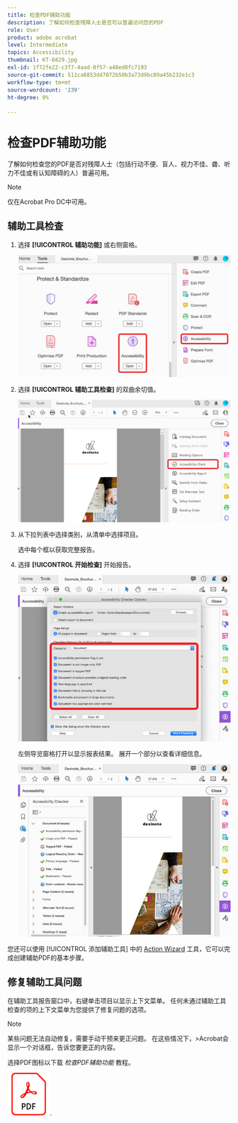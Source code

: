 ```yaml
---
title: 检查PDF辅助功能
description: 了解如何检查残障人士是否可以普遍访问您的PDF
role: User
product: adobe acrobat
level: Intermediate
topics: Accessibility
thumbnail: KT-6829.jpg
exl-id: 1f72fe22-c3f7-4aad-8f57-a48ed8fc7193
source-git-commit: 511ca8853dd7072b50b3a73d9bc09a45b232e1c3
workflow-type: tm+mt
source-wordcount: '239'
ht-degree: 0%

---
```


# 检查PDF辅助功能

了解如何检查您的PDF是否对残障人士（包括行动不便、盲人、视力不佳、聋、听力不佳或有认知障碍的人）普遍可用。

>[!NOTE]
>
>仅在Acrobat Pro DC中可用。

## 辅助工具检查

1. 选择 **[!UICONTROL 辅助功能]** 或右侧窗格。

   ![辅助工具步骤1](../assets/Accessibility_1.png)

1. 选择 **[!UICONTROL 辅助工具检查]** 的双曲余切值。

   ![辅助功能步骤2](../assets/Accessibility_2.png)

1. 从下拉列表中选择类别，从清单中选择项目。

   选中每个框以获取完整报告。

1. 选择 **[!UICONTROL 开始检查]** 开始报告。

   ![辅助工具步骤3](../assets/Accessibility_3.png)

   左侧导览窗格打开以显示报表结果。 展开一个部分以查看详细信息。

   ![辅助功能步骤4](../assets/Accessibility_4.png)

您还可以使用 [!UICONTROL 添加辅助工具] 中的 [Action Wizard](https://experienceleague.adobe.com/docs/document-cloud-learn/acrobat-learning/advanced-tasks/action.html) 工具，它可以完成创建辅助PDF的基本步骤。

## 修复辅助工具问题

在辅助工具报告窗口中，右键单击项目以显示上下文菜单。 任何未通过辅助工具检查的项的上下文菜单为您提供了修复问题的选项。

>[!NOTE]
>
>某些问题无法自动修复，需要手动干预来更正问题。 在这些情况下，>Acrobat会显示一个对话框，告诉您要更正的内容。

选择PDF图标以下载 *检查PDF辅助功能* 教程。

[![下载辅助功能教程](../assets/acrobat_PDF_96.png)](../assets/AcrobatDCAccessible.pdf).
